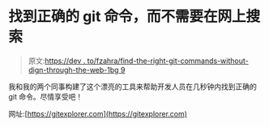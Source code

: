 # 找到正确的 git 命令，而不需要在网上搜索

> 原文:[https://dev . to/fzahra/find-the-right-git-commands-without-dign-through-the-web-1bg 9](https://dev.to/fzahra/find-the-right-git-commands-without-digging-through-the-web-1bg9)

我和我的两个同事构建了这个漂亮的工具来帮助开发人员在几秒钟内找到正确的 git 命令。尽情享受吧！

网址:[https://gitexplorer.com](https://gitexplorer.com)